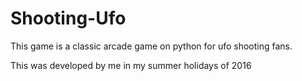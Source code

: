 # Shooting-Ufo

This game is a classic arcade game on python for ufo shooting fans.

This was developed by me in my summer holidays of 2016
